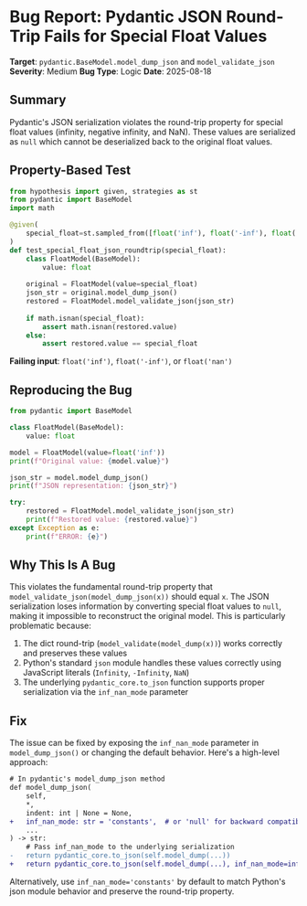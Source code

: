 # Bug Report: Pydantic JSON Round-Trip Fails for Special Float Values

**Target**: `pydantic.BaseModel.model_dump_json` and `model_validate_json`
**Severity**: Medium
**Bug Type**: Logic
**Date**: 2025-08-18

## Summary

Pydantic's JSON serialization violates the round-trip property for special float values (infinity, negative infinity, and NaN). These values are serialized as `null` which cannot be deserialized back to the original float values.

## Property-Based Test

```python
from hypothesis import given, strategies as st
from pydantic import BaseModel
import math

@given(
    special_float=st.sampled_from([float('inf'), float('-inf'), float('nan')])
)
def test_special_float_json_roundtrip(special_float):
    class FloatModel(BaseModel):
        value: float
    
    original = FloatModel(value=special_float)
    json_str = original.model_dump_json()
    restored = FloatModel.model_validate_json(json_str)
    
    if math.isnan(special_float):
        assert math.isnan(restored.value)
    else:
        assert restored.value == special_float
```

**Failing input**: `float('inf')`, `float('-inf')`, or `float('nan')`

## Reproducing the Bug

```python
from pydantic import BaseModel

class FloatModel(BaseModel):
    value: float

model = FloatModel(value=float('inf'))
print(f"Original value: {model.value}")

json_str = model.model_dump_json()
print(f"JSON representation: {json_str}")

try:
    restored = FloatModel.model_validate_json(json_str)
    print(f"Restored value: {restored.value}")
except Exception as e:
    print(f"ERROR: {e}")
```

## Why This Is A Bug

This violates the fundamental round-trip property that `model_validate_json(model_dump_json(x))` should equal `x`. The JSON serialization loses information by converting special float values to `null`, making it impossible to reconstruct the original model. This is particularly problematic because:

1. The dict round-trip (`model_validate(model_dump(x))`) works correctly and preserves these values
2. Python's standard `json` module handles these values correctly using JavaScript literals (`Infinity`, `-Infinity`, `NaN`)
3. The underlying `pydantic_core.to_json` function supports proper serialization via the `inf_nan_mode` parameter

## Fix

The issue can be fixed by exposing the `inf_nan_mode` parameter in `model_dump_json()` or changing the default behavior. Here's a high-level approach:

```diff
# In pydantic's model_dump_json method
def model_dump_json(
    self,
    *,
    indent: int | None = None,
+   inf_nan_mode: str = 'constants',  # or 'null' for backward compatibility
    ...
) -> str:
    # Pass inf_nan_mode to the underlying serialization
-   return pydantic_core.to_json(self.model_dump(...))
+   return pydantic_core.to_json(self.model_dump(...), inf_nan_mode=inf_nan_mode)
```

Alternatively, use `inf_nan_mode='constants'` by default to match Python's json module behavior and preserve the round-trip property.
